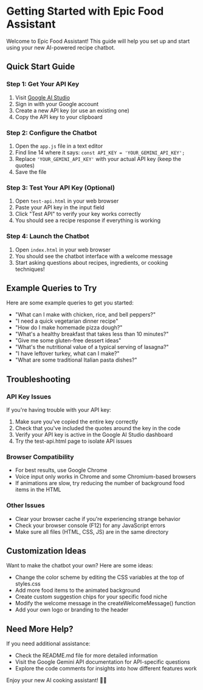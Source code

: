 # Getting Started with Epic Food Assistant

Welcome to Epic Food Assistant! This guide will help you set up and start using your new AI-powered recipe chatbot.

## Quick Start Guide

### Step 1: Get Your API Key

1. Visit [Google AI Studio](https://makersuite.google.com/app/apikey)
2. Sign in with your Google account
3. Create a new API key (or use an existing one)
4. Copy the API key to your clipboard

### Step 2: Configure the Chatbot

1. Open the `app.js` file in a text editor
2. Find line 14 where it says: `const API_KEY = 'YOUR_GEMINI_API_KEY';`
3. Replace `'YOUR_GEMINI_API_KEY'` with your actual API key (keep the quotes)
4. Save the file

### Step 3: Test Your API Key (Optional)

1. Open `test-api.html` in your web browser
2. Paste your API key in the input field
3. Click "Test API" to verify your key works correctly
4. You should see a recipe response if everything is working

### Step 4: Launch the Chatbot

1. Open `index.html` in your web browser
2. You should see the chatbot interface with a welcome message
3. Start asking questions about recipes, ingredients, or cooking techniques!

## Example Queries to Try

Here are some example queries to get you started:

- "What can I make with chicken, rice, and bell peppers?"
- "I need a quick vegetarian dinner recipe"
- "How do I make homemade pizza dough?"
- "What's a healthy breakfast that takes less than 10 minutes?"
- "Give me some gluten-free dessert ideas"
- "What's the nutritional value of a typical serving of lasagna?"
- "I have leftover turkey, what can I make?"
- "What are some traditional Italian pasta dishes?"

## Troubleshooting

### API Key Issues

If you're having trouble with your API key:

1. Make sure you've copied the entire key correctly
2. Check that you've included the quotes around the key in the code
3. Verify your API key is active in the Google AI Studio dashboard
4. Try the test-api.html page to isolate API issues

### Browser Compatibility

- For best results, use Google Chrome
- Voice input only works in Chrome and some Chromium-based browsers
- If animations are slow, try reducing the number of background food items in the HTML

### Other Issues

- Clear your browser cache if you're experiencing strange behavior
- Check your browser console (F12) for any JavaScript errors
- Make sure all files (HTML, CSS, JS) are in the same directory

## Customization Ideas

Want to make the chatbot your own? Here are some ideas:

- Change the color scheme by editing the CSS variables at the top of styles.css
- Add more food items to the animated background
- Create custom suggestion chips for your specific food niche
- Modify the welcome message in the createWelcomeMessage() function
- Add your own logo or branding to the header

## Need More Help?

If you need additional assistance:

- Check the README.md file for more detailed information
- Visit the Google Gemini API documentation for API-specific questions
- Explore the code comments for insights into how different features work

Enjoy your new AI cooking assistant! 👨‍🍳